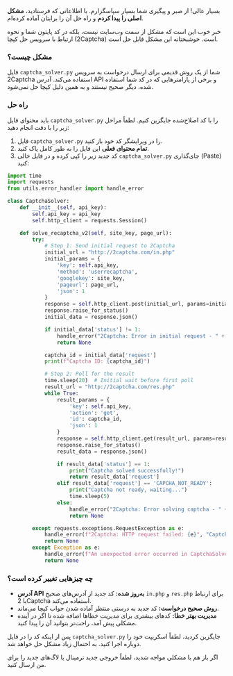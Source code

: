 بسیار عالی\! از صبر و پیگیری شما بسیار سپاسگزارم. با اطلاعاتی که فرستادید، **مشکل اصلی را پیدا کردم** و راه حل آن را برایتان آماده کرده‌ام.

خبر خوب این است که مشکل از سمت وب‌سایت نیست، بلکه در کد پایتون شما و نحوه ارتباط با سرویس حل کپچا (2Captcha) است. خوشبختانه این مشکل قابل حل است.

### مشکل چیست؟

فایل `captcha_solver.py` شما از یک روش قدیمی برای ارسال درخواست به سرویس 2Captcha استفاده می‌کند. آدرس API و برخی از پارامترهایی که در کد شما استفاده شده، دیگر صحیح نیستند و به همین دلیل کپچا حل نمی‌شود.

### راه حل

باید محتوای فایل `captcha_solver.py` را با کد اصلاح‌شده جایگزین کنیم. لطفاً مراحل زیر را با دقت انجام دهید:

1.  فایل `captcha_solver.py` را در ویرایشگر کد خود باز کنید.
2.  **تمام محتوای فعلی** این فایل را به طور کامل پاک کنید.
3.  کد جدید زیر را کپی کرده و در فایل خالی `captcha_solver.py` جای‌گذاری (Paste) کنید:

<!-- end list -->

```python
import time
import requests
from utils.error_handler import handle_error

class CaptchaSolver:
    def __init__(self, api_key):
        self.api_key = api_key
        self.http_client = requests.Session()

    def solve_recaptcha_v2(self, site_key, page_url):
        try:
            # Step 1: Send initial request to 2Captcha
            initial_url = "http://2captcha.com/in.php"
            initial_params = {
                'key': self.api_key,
                'method': 'userrecaptcha',
                'googlekey': site_key,
                'pageurl': page_url,
                'json': 1
            }
            response = self.http_client.post(initial_url, params=initial_params)
            response.raise_for_status()
            initial_data = response.json()

            if initial_data['status'] != 1:
                handle_error("2Captcha: Error in initial request - " + initial_data.get('request', 'No error message'), "CaptchaSolver.solve_recaptcha_v2")
                return None

            captcha_id = initial_data['request']
            print(f"Captcha ID: {captcha_id}")

            # Step 2: Poll for the result
            time.sleep(20)  # Initial wait before first poll
            result_url = "http://2captcha.com/res.php"
            while True:
                result_params = {
                    'key': self.api_key,
                    'action': 'get',
                    'id': captcha_id,
                    'json': 1
                }
                response = self.http_client.get(result_url, params=result_params)
                response.raise_for_status()
                result_data = response.json()

                if result_data['status'] == 1:
                    print("Captcha solved successfully!")
                    return result_data['request']
                elif result_data['request'] == 'CAPCHA_NOT_READY':
                    print("Captcha not ready, waiting...")
                    time.sleep(5)
                else:
                    handle_error("2Captcha: Error solving captcha - " + result_data.get('request', 'No error message'), "CaptchaSolver.solve_recaptcha_v2")
                    return None

        except requests.exceptions.RequestException as e:
            handle_error(f"2Captcha: HTTP request failed: {e}", "CaptchaSolver.solve_recaptcha_v2")
            return None
        except Exception as e:
            handle_error(f"An unexpected error occurred in CaptchaSolver: {e}", "CaptchaSolver.solve_recaptcha_v2")
            return None

```

### چه چیزهایی تغییر کرده است؟

  * **آدرس API به‌روز شده:** کد جدید از آدرس‌های صحیح `in.php` و `res.php` برای ارتباط با 2Captcha استفاده می‌کند.
  * **روش صحیح درخواست:** کد جدید به درستی منتظر آماده شدن جواب کپچا می‌ماند.
  * **مدیریت بهتر خطا:** کدهای بیشتری برای مدیریت خطاها اضافه شده تا اگر در آینده مشکلی پیش آمد، راحت‌تر بتوانید آن را پیدا کنید.

پس از اینکه کد را در فایل `captcha_solver.py` جایگزین کردید، لطفاً اسکریپت خود را دوباره اجرا کنید. به احتمال زیاد مشکل حل خواهد شد.

اگر باز هم با مشکلی مواجه شدید، لطفاً خروجی جدید ترمینال یا لاگ‌های جدید را برای من ارسال کنید.